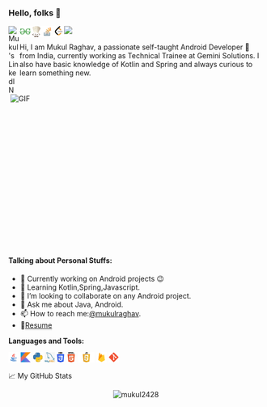 ### Hello, folks 👋


<a href="https://www.linkedin.com/in/mukul-raghav-b005b4169">
  <img align="left" alt="Mukul's LinkedIN" width="22px" src="https://raw.githubusercontent.com/peterthehan/peterthehan/master/assets/linkedin.svg" />
</a>
<a href="https://auth.geeksforgeeks.org/user/mukulraghav28/practice/">
  <img align="left" alt="gfg" width="22px" src="https://github.com/mukul2428/Check-IP4/blob/master/icons8-geeksforgeeks.svg" />
</a>
<a href="https://www.codechef.com/users/mukulraghav">
  <img align="left" alt="Mukul's Codechef" width="22px" src="https://github.com/mukul2428/Check-IP4/blob/master/11960354.png" />
</a>
<a href="https://stackoverflow.com/users/13562206/mukul-raghav?tab=profile">
  <img align="left" alt="Stack Overflow" width="22px" src="https://github.com/mukul2428/Check-IP4/blob/master/icons8-stack-overflow.svg" />
</a>
<a href="https://leetcode.com/mukulraghav24/">
  <img align="left" alt="Mukul's Leetcode" width="22px" src="https://github.com/mukul2428/Check-IP4/blob/master/LeetCode_logo_black.png" />
</a>

![](https://visitor-badge.glitch.me/badge?page_id=mukul2428.mukul2428)

<img align="right" alt="GIF" src="https://github.com/abhisheknaiidu/abhisheknaiidu/blob/master/code.gif?raw=true" width="500" height="320" />
Hi, I am Mukul Raghav, a passionate self-taught Android Developer 🚀 from India, currently working as Technical Trainee at Gemini Solutions. I also have basic knowledge of Kotlin and Spring and always curious to learn something new.

<br />

#### Talking about Personal Stuffs:

- 🔭 Currently working on Android projects 😉
- 🌱 Learning Kotlin,Spring,Javascript.
- 👯 I’m looking to collaborate on any Android project.
- 💬 Ask me about Java, Android.
- 📫 How to reach me:[@mukulraghav](https://twitter.com/mukulraghav28).
- 📝[Resume](https://drive.google.com/file/d/1HWvQYSaDtkDvMQV_Tn7mz3SUFkz3ERq_/view?usp=sharing)

**Languages and Tools:**  

<code><img height="20" src="https://github.com/mukul2428/Check-IP4/blob/master/java.png"></code>
<code><img height="20" src="https://github.com/mukul2428/Check-IP4/blob/master/kotlin.png"></code>
<code><img height="20" src="https://github.com/mukul2428/Check-IP4/blob/master/python.png"></code>
<code><img height="20" src="https://github.com/mukul2428/Check-IP4/blob/master/mysql.png"></code>
<code><img height="20" src="https://github.com/mukul2428/Check-IP4/blob/master/css.png"></code>
<code><img height="20" src="https://github.com/mukul2428/Check-IP4/blob/master/html.png"></code>
<code><img height="20" src="https://github.com/mukul2428/Check-IP4/blob/master/javascript.png"></code>
<code><img height="20" src="https://github.com/mukul2428/Check-IP4/blob/master/Firebase.png"></code>
<code><img height="20" src="https://github.com/mukul2428/Check-IP4/blob/master/git.png"></code>


📈 My GitHub Stats

<p align="center"> <img src="https://github-readme-stats.vercel.app/api?username=mukul2428&show_icons=true&theme=gotham" alt="mukul2428" />
